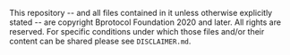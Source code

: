 This repository -- and all files contained in it unless otherwise explicitly stated -- are copyright Bprotocol Foundation 2020 and later. All rights are reserved. For specific conditions under which those files and/or their content can be shared please see `DISCLAIMER.md`.
